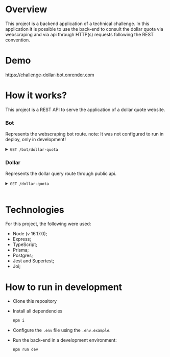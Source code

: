 # Overview

This project is a backend application of a technical challenge. In this application it is possible to use the back-end to consult the dollar quota via webscraping and via api through HTTP(s) requests following the REST convention.

# Demo

https://challenge-dollar-bot.onrender.com

# How it works?

This project is a REST API to serve the application of a dollar quote website.

### Bot

Represents the webscraping bot route.
note: It was not configured to run in deploy, only in development!

<details>
  <summary><code>GET /bot/dollar-quota</code></summary>
  <br/>
  <li>Search for the dollar quota.</li>
  <br/>
</details>

### Dollar

Represents the dollar query route through public api.

<details>
  <summary><code>GET /dollar-quota</code></summary>
  <br/>
  <li>Search for the dollar quota.</li>
  <br/>
</details>
<br/>

# Technologies
For this project, the following were used:

- Node (v 16.17.0);
- Express;
- TypeScript;
- Prisma;
- Postgres;
- Jest and Supertest;
- Joi;

# How to run in development

- Clone this repository
- Install all dependencies

  ```bash
  npm i
  ```

- Configure the `.env` file using the `.env.example`.

- Run the back-end in a development environment:

  ```bash
  npm run dev
  ```